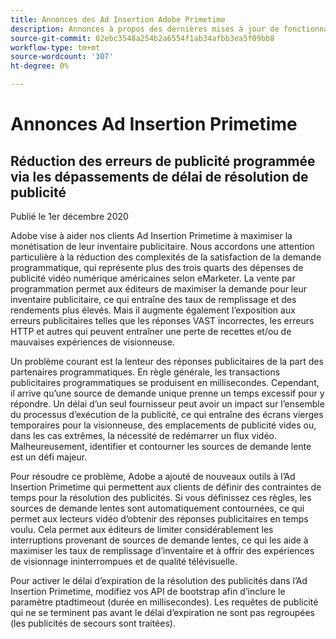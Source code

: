 ```yaml
---
title: Annonces des Ad Insertion Adobe Primetime
description: Annonces à propos des dernières mises à jour de fonctionnalités et autres informations connexes sur l’Ad Insertion Primetime
source-git-commit: 02ebc3548a254b2a6554f1ab34afbb3ea5f09bb8
workflow-type: tm+mt
source-wordcount: '307'
ht-degree: 0%

---
```


# Annonces Ad Insertion Primetime

## Réduction des erreurs de publicité programmée via les dépassements de délai de résolution de publicité

Publié le 1er décembre 2020

Adobe vise à aider nos clients Ad Insertion Primetime à maximiser la monétisation de leur inventaire publicitaire. Nous accordons une attention particulière à la réduction des complexités de la satisfaction de la demande programmatique, qui représente plus des trois quarts des dépenses de publicité vidéo numérique américaines selon eMarketer. La vente par programmation permet aux éditeurs de maximiser la demande pour leur inventaire publicitaire, ce qui entraîne des taux de remplissage et des rendements plus élevés. Mais il augmente également l’exposition aux erreurs publicitaires telles que les réponses VAST incorrectes, les erreurs HTTP et autres qui peuvent entraîner une perte de recettes et/ou de mauvaises expériences de visionneuse.

Un problème courant est la lenteur des réponses publicitaires de la part des partenaires programmatiques. En règle générale, les transactions publicitaires programmatiques se produisent en millisecondes. Cependant, il arrive qu’une source de demande unique prenne un temps excessif pour y répondre. Un délai d’un seul fournisseur peut avoir un impact sur l’ensemble du processus d’exécution de la publicité, ce qui entraîne des écrans vierges temporaires pour la visionneuse, des emplacements de publicité vides ou, dans les cas extrêmes, la nécessité de redémarrer un flux vidéo. Malheureusement, identifier et contourner les sources de demande lente est un défi majeur.

Pour résoudre ce problème, Adobe a ajouté de nouveaux outils à l’Ad Insertion Primetime qui permettent aux clients de définir des contraintes de temps pour la résolution des publicités. Si vous définissez ces règles, les sources de demande lentes sont automatiquement contournées, ce qui permet aux lecteurs vidéo d’obtenir des réponses publicitaires en temps voulu. Cela permet aux éditeurs de limiter considérablement les interruptions provenant de sources de demande lentes, ce qui les aide à maximiser les taux de remplissage d’inventaire et à offrir des expériences de visionnage ininterrompues et de qualité télévisuelle.

Pour activer le délai d’expiration de la résolution des publicités dans l’Ad Insertion Primetime, modifiez vos API de bootstrap afin d’inclure le paramètre ptadtimeout (durée en millisecondes).  Les requêtes de publicité qui ne se terminent pas avant le délai d’expiration ne sont pas regroupées (les publicités de secours sont traitées).
